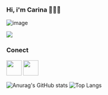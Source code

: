 ### Hi, i'm Carina 🤍👩‍💻
![image](https://user-images.githubusercontent.com/70609409/118382011-0c097d80-b5c7-11eb-920b-60763b9f06d5.png)

<img src="https://raw.githubusercontent.com/rodriguescarinaSI/rodriguescarinaSI/master/GitHub/Capturar.PNG">

### Conect 

[<img src="https://raw.githubusercontent.com/rodriguescarinaSI/rodriguescarinaSI/master/GitHub/discord-brands.svg" width="40">](https://discord.com/channels/@me) 
[<img src="https://raw.githubusercontent.com/rodriguescarinaSI/rodriguescarinaSI/master/GitHub/linkedin-brands.svg" width="40">](https://www.linkedin.com/in/carina-rodrigues-8761051b0/) 


![Anurag's GitHub stats](https://github-readme-stats.vercel.app/api?username=rodriguescarinaSI&show_icons=true&theme=radical)
![Top Langs](https://github-readme-stats.vercel.app/api/top-langs/?username=rodriguescarinaSI&layout=compact?username=rodriguescarinaSI&show_icons=true&theme=radical)
<!--
**rodriguescarinaSI/rodriguescarinaSI** is a ✨ _special_ ✨ repository because its `README.md` (this file) appears on your GitHub profile.

Here are some ideas to get you started:

- 🔭 I’m currently working on ...
- 🌱 I’m currently learning ...
- 👯 I’m looking to collaborate on ...
- 🤔 I’m looking for help with ...
- 💬 Ask me about ...
- 📫 How to reach me: ...
- 😄 Pronouns: ...
- ⚡ Fun fact: ...
-->
